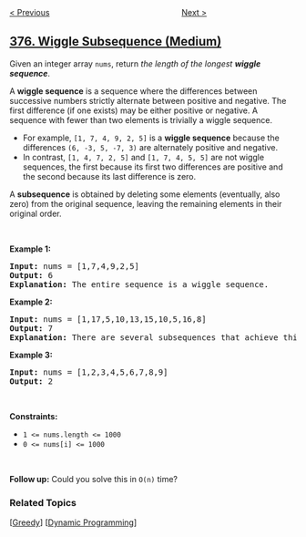<!--|This file generated by command(leetcode description); DO NOT EDIT.    |-->
<!--+----------------------------------------------------------------------+-->
<!--|@author    openset <openset.wang@gmail.com>                           |-->
<!--|@link      https://github.com/openset                                 |-->
<!--|@home      https://github.com/openset/leetcode                        |-->
<!--+----------------------------------------------------------------------+-->

[< Previous](../guess-number-higher-or-lower-ii "Guess Number Higher or Lower II")
　　　　　　　　　　　　　　　　
[Next >](../combination-sum-iv "Combination Sum IV")

## [376. Wiggle Subsequence (Medium)](https://leetcode.com/problems/wiggle-subsequence "摆动序列")

<p>Given an integer array <code>nums</code>, return <em>the length of the longest <strong>wiggle sequence</strong></em>.</p>

<p>A <strong>wiggle sequence</strong> is a sequence where the differences between successive numbers strictly alternate between positive and negative. The first difference (if one exists) may be either positive or negative. A sequence with fewer than two elements is trivially a wiggle sequence.</p>

<ul>
	<li>For example, <code>[1, 7, 4, 9, 2, 5]</code> is a <strong>wiggle sequence</strong> because the differences <code>(6, -3, 5, -7, 3)</code> are alternately positive and negative.</li>
	<li>In contrast, <code>[1, 4, 7, 2, 5]</code> and <code>[1, 7, 4, 5, 5]</code> are not wiggle sequences, the first because its first two differences are positive and the second because its last difference is zero.</li>
</ul>

<p>A <strong>subsequence</strong> is obtained by deleting some elements (eventually, also zero) from the original sequence, leaving the remaining elements in their original order.</p>

<p>&nbsp;</p>
<p><strong>Example 1:</strong></p>

<pre>
<strong>Input:</strong> nums = [1,7,4,9,2,5]
<strong>Output:</strong> 6
<strong>Explanation:</strong> The entire sequence is a wiggle sequence.
</pre>

<p><strong>Example 2:</strong></p>

<pre>
<strong>Input:</strong> nums = [1,17,5,10,13,15,10,5,16,8]
<strong>Output:</strong> 7
<strong>Explanation:</strong> There are several subsequences that achieve this length. One is [1,17,10,13,10,16,8].
</pre>

<p><strong>Example 3:</strong></p>

<pre>
<strong>Input:</strong> nums = [1,2,3,4,5,6,7,8,9]
<strong>Output:</strong> 2
</pre>

<p>&nbsp;</p>
<p><strong>Constraints:</strong></p>

<ul>
	<li><code>1 &lt;= nums.length &lt;= 1000</code></li>
	<li><code>0 &lt;= nums[i] &lt;= 1000</code></li>
</ul>

<p>&nbsp;</p>
<p><strong>Follow up:</strong> Could you solve this in <code>O(n)</code> time?</p>

### Related Topics
  [[Greedy](../../tag/greedy/README.md)]
  [[Dynamic Programming](../../tag/dynamic-programming/README.md)]

